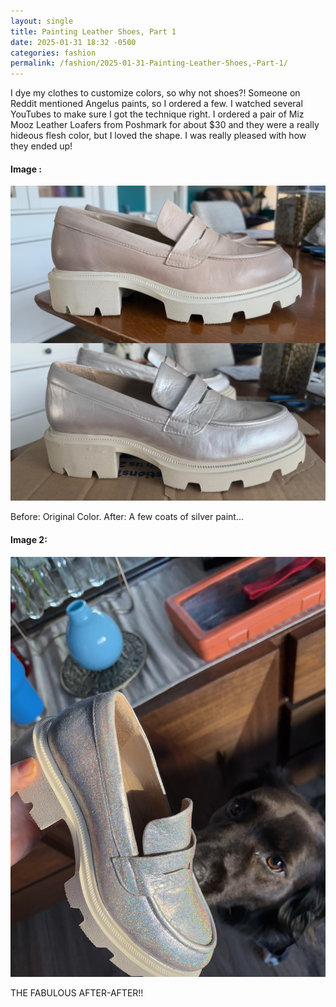```yaml
---
layout: single
title: Painting Leather Shoes, Part 1
date: 2025-01-31 18:32 -0500
categories: fashion
permalink: /fashion/2025-01-31-Painting-Leather-Shoes,-Part-1/
---
```

I dye my clothes to customize colors, so why not shoes?! Someone on Reddit mentioned Angelus paints, so I ordered a few. I watched several YouTubes to make sure I got the technique right. I ordered a pair of Miz Mooz Leather Loafers from Poshmark for about $30 and they were a really hideous flesh color, but I loved the shape. I was really pleased with how they ended up!

#### Image :
<a href="/assets/images/fashion/fashion-2025-01-31-img1-26878FBE-90B9-4EAA-AD44-BDBB31180AA0.JPG" target="_blank" class="daily-doodle-link">
  <img src="/assets/images/fashion/fashion-2025-01-31-img1-26878FBE-90B9-4EAA-AD44-BDBB31180AA0.JPG" alt="Painting Leather Shoes, Part 1" class="daily-doodle-image">
</a>

Before: Original Color. After: A few coats of silver paint...

#### Image 2:
<a href="/assets/images/fashion/fashion-2025-01-31-img2-IMG_1088.HEIC.jpg" target="_blank" class="daily-doodle-link">
  <img src="/assets/images/fashion/fashion-2025-01-31-img2-IMG_1088.HEIC.jpg" alt="Painting Leather Shoes, Part 1 - Image 2" class="daily-doodle-image">
</a>

THE FABULOUS AFTER-AFTER!!


